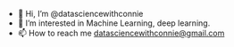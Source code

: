 - 👋 Hi, I’m @datasciencewithconnie
- 👀 I’m interested in Machine Learning, deep learning.
- 📫 How to reach me datasciencewithconnie@gmail.com

<!---
datasciencewithconnie/datasciencewithconnie is a ✨ special ✨ repository because its `README.md` (this file) appears on your GitHub profile.
You can click the Preview link to take a look at your changes.
--->
